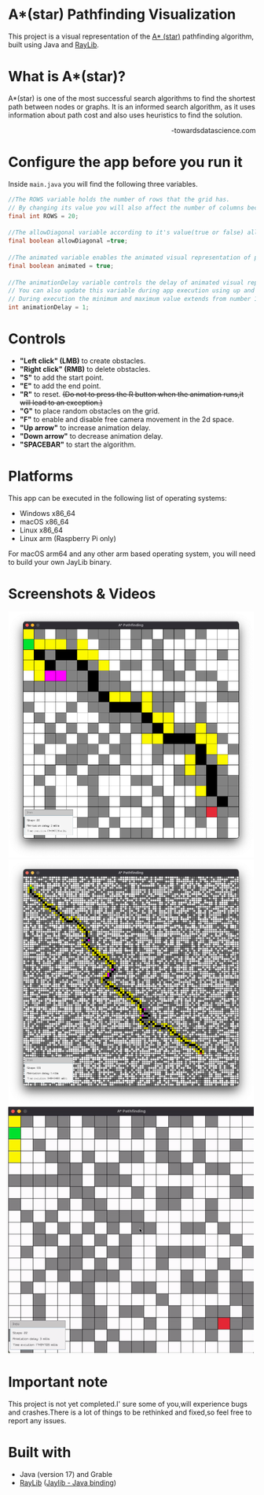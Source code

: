 # A*(star) Pathfinding Visualization 
This project is a visual representation of the [A* (star)](https://en.wikipedia.org/wiki/A*_search_algorithm) pathfinding algorithm, built using Java and [RayLib]('https://www.raylib.com/index.html').

# What is A*(star)?
A*(star) is one of the most successful search algorithms to find the shortest path between nodes or graphs. It is an informed search algorithm, as it uses information about path cost and also uses heuristics to find the solution.

<p align="right">-towardsdatascience.com</p>


# Configure the app before you run it
Inside `main.java` you will find the following three variables.

```java
//The ROWS variable holds the number of rows that the grid has.
// By changing its value you will also affect the number of columns because rows = columns.(DEFAULT = 20)
final int ROWS = 20;

//The allowDiagonal variable according to it's value(true or false) allows diagonal movement.(DEFAULT = true)
final boolean allowDiagonal =true;

//The animated variable enables the animated visual representation of pathfinding.(DEFAULT = true)
final boolean animated = true;

//The animationDelay variable controls the delay of animated visual representation. 
// You can also update this variable during app execution using up and down arrows (Check controls section). 
// During execution the minimum and maximum value extends from number 1 to number 8. (DEFAULT = 1)
int animationDelay = 1;
```

# Controls
* **"Left click" (LMB)** to create obstacles.
* **"Right click" (RMB)** to delete obstacles.
* **"S"** to add the start point.
* **"E"** to add the end point.
* **"R"** to reset. ~~(Do not to press the R button when the animation runs,it will lead to an exception.)~~
* **"G"** to place random obstacles on the grid.
* **"F"** to enable and disable free camera movement in the 2d space.
* **"Up arrow"** to increase animation delay.
* **"Down arrow"** to decrease animation delay.
* **"SPACEBAR"** to start the algorithm.

# Platforms
This app can be executed in the following list of operating systems:
* Windows x86_64
* macOS x86_64
* Linux x86_64
* Linux arm (Raspberry Pi only)

For macOS arm64 and any other arm based operating system, you will need to build your own JayLib binary.

# Screenshots & Videos

<img src="media/Image1.png"  width="500" height="500">
<img src="media/Image2.png"  width="500" height="500">
<img src="media/Gif.gif"  width="500" height="500">


# Important note
This project is not yet completed.I' sure some of you,will experience bugs and crashes.There is a lot of things to be rethinked and fixed,so feel free to report any issues.

# Built with
* Java (version 17) and Grable
* [RayLib](https://www.raylib.com/) ([Jaylib - Java binding](https://github.com/electronstudio/jaylib/))
